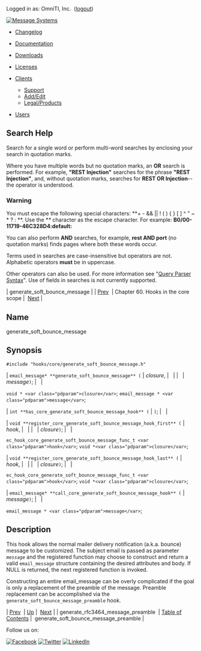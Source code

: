 Logged in as: OmniTI, Inc.  ([logout](https://support.messagesystems.com/logout.php))

[![Message Systems](https://support.messagesystems.com/images/ms-white205.png)](https://support.messagesystems.com/start.php) 

*   [Changelog](https://support.messagesystems.com/start.php?show=changelog)
*   [Documentation](https://support.messagesystems.com/docs/)
*   [Downloads](https://support.messagesystems.com/start.php)

*   [Licenses](https://support.messagesystems.com/license_summary.php)
*   <a href="">Clients</a>
    *   [Support](https://support.messagesystems.com/cs.php)
    *   [Add/Edit](https://support.messagesystems.com/edit_client.php)
    *   [Legal/Products](https://support.messagesystems.com/edit_products.php)
*   [Users](https://support.messagesystems.com/edit_customer.php)

## Search Help

Search for a single word or perform multi-word searches by enclosing your search in quotation marks.

Where you have multiple words but no quotation marks, an **OR** search is performed. For example, **"REST Injection"** searches for the phrase **"REST Injection"**, and, without quotation marks, searches for **REST OR Injection**--the operator is understood.

### Warning

You must escape the following special characters: **+ - && || ! ( ) { } [ ] ^ " ~ * ? : \**. Use the **\** character as the escape character. For example: **B0/00-11719-46C328D4\:default\:**

You can also perform **AND** searches, for example, **rest AND port** (no quotation marks) finds pages where both these words occur.

Terms used in searches are case-insensitive but operators are not. Alphabetic operators **must** be in uppercase.

Other operators can also be used. For more information see "[Query Parser Syntax](https://lucene.apache.org/core/old_versioned_docs/versions/3_0_0/queryparsersyntax.html)". Use of fields in searches is not currently supported.

| generate_soft_bounce_message |
| [Prev](hooks.core.generate_rfc3464_message_preamble.php)  | Chapter 60. Hooks in the core scope |  [Next](hooks.core.generate_soft_bounce_message_preamble.php) |

<a name="hooks.core.generate_soft_bounce_message"></a>
## Name

generate_soft_bounce_message

## Synopsis

`#include "hooks/core/generate_soft_bounce_message.h"`

| `email_message* **generate_soft_bounce_message** (` | <var class="pdparam">closure</var>, |   |
|   | <var class="pdparam">message</var>`)`; |   |

`void * <var class="pdparam">closure</var>`;
`email_message * <var class="pdparam">message</var>`;

| `int **has_core_generate_soft_bounce_message_hook** (` | `)`; |   |

| `void **register_core_generate_soft_bounce_message_hook_first** (` | <var class="pdparam">hook</var>, |   |
|   | <var class="pdparam">closure</var>`)`; |   |

`ec_hook_core_generate_soft_bounce_message_func_t <var class="pdparam">hook</var>`;
`void *<var class="pdparam">closure</var>`;

| `void **register_core_generate_soft_bounce_message_hook_last** (` | <var class="pdparam">hook</var>, |   |
|   | <var class="pdparam">closure</var>`)`; |   |

`ec_hook_core_generate_soft_bounce_message_func_t <var class="pdparam">hook</var>`;
`void *<var class="pdparam">closure</var>`;

| `email_message* **call_core_generate_soft_bounce_message_hook** (` | <var class="pdparam">message</var>`)`; |   |

`email_message * <var class="pdparam">message</var>`;<a name="idp18730368"></a>
## Description

This hook allows the normal mailer delivery notification (a.k.a. bounce) message to be customized. The subject email is passed as parameter *`message`* and the registered function may choose to construct and return a valid `email_message` structure containing the desired attributes and body. If NULL is returned, the next registered function is invoked.

Constructing an entire email_message can be overly complicated if the goal is only a replacement of the preamble of the message. Preamble replacement can be accomplished via the `generate_soft_bounce_message_preamble` hook.

| [Prev](hooks.core.generate_rfc3464_message_preamble.php)  | [Up](hooks.core.php) |  [Next](hooks.core.generate_soft_bounce_message_preamble.php) |
| generate_rfc3464_message_preamble  | [Table of Contents](index.php) |  generate_soft_bounce_message_preamble |

Follow us on:

[![Facebook](https://support.messagesystems.com/images/icon-facebook.png)](http://www.facebook.com/messagesystems) [![Twitter](https://support.messagesystems.com/images/icon-twitter.png)](http://twitter.com/#!/MessageSystems) [![LinkedIn](https://support.messagesystems.com/images/icon-linkedin.png)](http://www.linkedin.com/company/message-systems)